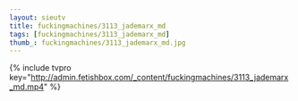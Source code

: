 ```yaml
--- 
layout: sieutv
title: fuckingmachines/3113_jademarx_md
tags: [fuckingmachines/3113_jademarx_md]
thumb_: fuckingmachines/3113_jademarx_md.jpg
---
```

{% include tvpro key="http://admin.fetishbox.com/_content/fuckingmachines/3113_jademarx_md.mp4" %} 
